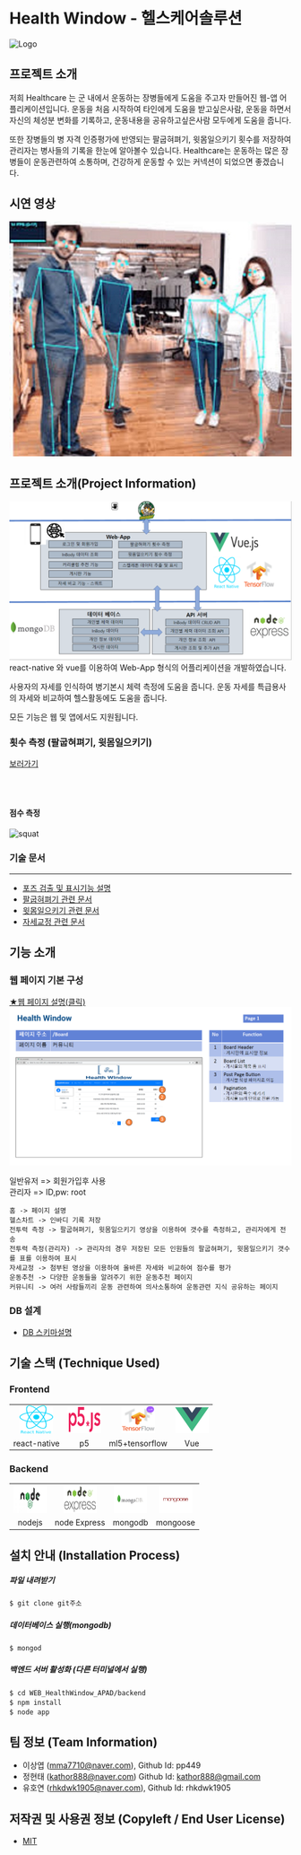 # Health Window - 헬스케어솔루션
![Logo](./Frontend/logo.png)



## 프로젝트 소개 
저희 Healthcare 는 군 내에서 운동하는 장병들에게 도움을 주고자 만들어진 웹-앱 어플리케이션입니다. 운동을 처음 시작하여 타인에게 도움을 받고싶은사람, 운동을 하면서 자신의 체성분 변화를 기록하고, 운동내용을 공유하고싶은사람 모두에게 도움을 줍니다.

또한 장병들의 병 자격 인증평가에 반영되는 팔굽혀펴기, 윗몸일으키기 횟수를 저장하여 관리자는 병사들의 기록을 한눈에 알아볼수 있습니다. Healthcare는 운동하는 많은 장병들이 운동관련하여 소통하며, 건강하게 운동할 수 있는 커넥션이 되었으면 좋겠습니다.

## 시연 영상
[![Watch the video](./data/img/thumb.jpg)](https://youtu.be/nTpdAnm6aWc)

## 프로젝트 소개(Project Information)
<img src="./data/img/architecture.PNG">
react-native 와 vue를 이용하여 Web-App 형식의 어플리케이션을 개발하였습니다.

사용자의 자세를 인식하여 병기본시 체력 측정에 도움을 줍니다. 운동 자세를 특급용사의 자세와 비교하여 헬스활동에도 도움을 줍니다.

모든 기능은 웹 및 앱에서도 지원됩니다.

### 횟수 측정 (팔굽혀펴기, 윗몸일으키기)
   [   보러가기 ](./data/count.md "횟수측정 보러가기")

<br>
<br>

#### 점수 측정  
  ![squat](./data/img/squat_demo_gifver.gif)

### 기술 문서
---
- [포즈 검출 및 표시기능 설명](pose_parse_view.md)
- [팔굽혀펴기 관련 문서](push_up_count.md)
- [윗몸일으키기 관련 문서](sit_up_count.md)
- [자세교정 관련 문서](pose_compare.md)

## 기능 소개

### 웹 페이지 기본 구성 

[★웹 페이지 설명(클릭)](./data/pageInt.pdf "웹 페이지 설명")
<img src="./data/img/pagInt.PNG">

일반유저 => 회원가입후 사용 <br>
   관리자   => ID,pw: root

    홈 -> 페이지 설명
    헬스차트 -> 인바디 기록 저장
    전투력 측정 -> 팔굽혀펴기, 윗몸일으키기 영상을 이용하여 갯수를 측정하고, 관리자에게 전송
    전투력 측정(관리자) -> 관리자의 경우 저장된 모든 인원들의 팔굽혀펴기, 윗몸일으키기 갯수를 표를 이용하여 표시
    자세교정 -> 첨부된 영상을 이용하여 올바른 자세와 비교하여 점수를 평가
    운동추천 -> 다양한 운동들을 알려주기 위한 운동추천 페이지
    커뮤니티 -> 여러 사람들끼리 운동 관련하여 의사소통하여 운동관련 지식 공유하는 페이지

### DB 설계

- [DB 스키마설명](db_schema.md)

## 기술 스택 (Technique Used) 

### Frontend
<table>
    <tr>
        <td align="center"><img src="./data/img/react-native-logo.png" width="60" height="50"></td>
        <td align="center"><img src="./data/img/p5.png" width="60" height="50"></td>
        <td align="center"><img src="./data/img/ml5+tensorflow.png" width="60" height="50"></td>
        <td align="center"><img src="./data/img/vue.png" width="60" height="50"></td>
    </tr>
    <tr>
        <td align="center">react-native</td>
        <td align="center">p5</td>
        <td align="center">ml5+tensorflow</td>
        <td align="center">Vue</td>
        </tr>
</table>

### Backend
<table>
    <tr>
        <td align="center"><img src="./data/img/nodejs.jpg" width="60" height="50"></td>
        <td align="center"><img src="./data/img/nodeexpress.png" width="60" height="50"></td>
        <td align="center"><img src="./data/img/mongod.png" width="60" height="50"></td>
        <td align="center"><img src="./data/img/mongoose.png" width="60" height="50"></td>
    </tr>
    <tr>
        <td align="center">nodejs</td>
        <td align="center">node Express</td>
        <td align="center">mongodb</td>
        <td align="center">mongoose</td>
        </tr>
</table>

## 설치 안내 (Installation Process)
##### 파일 내려받기
```bash
$ git clone git주소
```
##### 데이터베이스 실행(mongodb)
```bash
$ mongod
```

##### 백엔드 서버 활성화 (다른 터미널에서 실행)
```bash
$ cd WEB_HealthWindow_APAD/backend
$ npm install
$ node app
```
 
## 팀 정보 (Team Information)
- 이상엽 (mma7710@naver.com), Github Id: pp449
- 정현태 (kathor888@naver.com) Github Id: kathor888@gmail.com
- 유호연 (rhkdwk1905@naver.com), Github Id: rhkdwk1905

## 저작권 및 사용권 정보 (Copyleft / End User License)
 * [MIT](https://github.com/osam2020-WEB/Sample-ProjectName-TeamName/blob/master/license.md)
